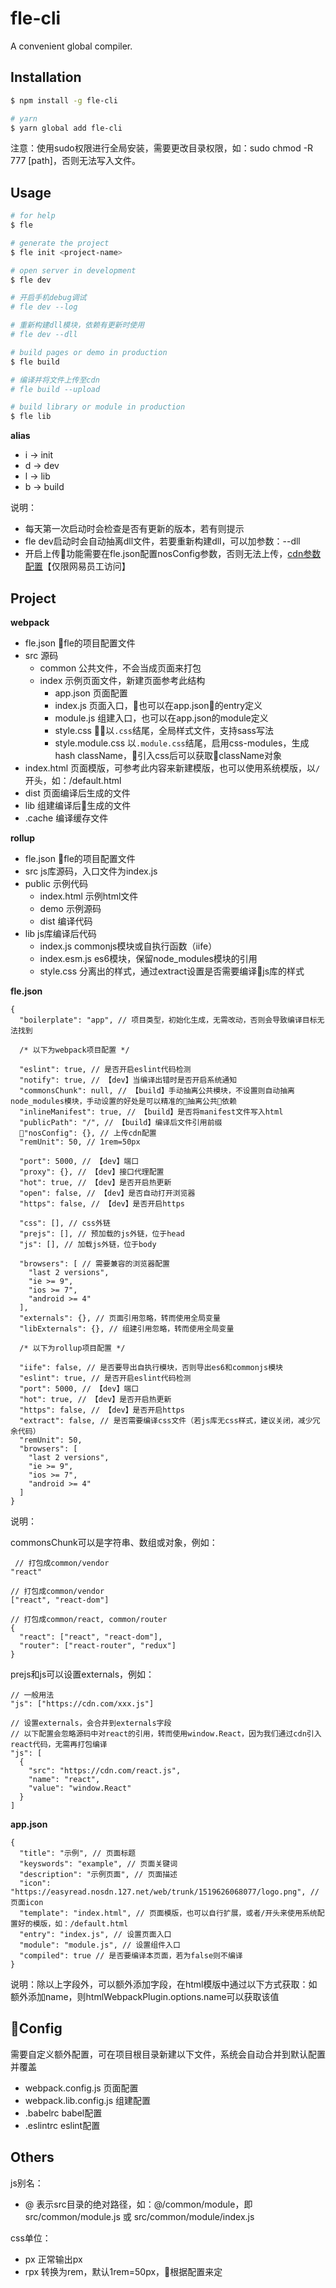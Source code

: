 # fle-cli

A convenient global compiler.

## Installation

``` bash
$ npm install -g fle-cli

# yarn
$ yarn global add fle-cli
```

注意：使用sudo权限进行全局安装，需要更改目录权限，如：sudo chmod -R 777 [path]，否则无法写入文件。

## Usage

``` bash
# for help
$ fle

# generate the project
$ fle init <project-name>

# open server in development
$ fle dev

# 开启手机debug调试
# fle dev --log

# 重新构建dll模块，依赖有更新时使用
# fle dev --dll

# build pages or demo in production
$ fle build

# 编译并将文件上传至cdn
# fle build --upload

# build library or module in production
$ fle lib
```

**alias**

* i -> init
* d -> dev
* l -> lib
* b -> build

说明：

* 每天第一次启动时会检查是否有更新的版本，若有则提示
* fle dev启动时会自动抽离dll文件，若要重新构建dll，可以加参数：--dll
* 开启上传功能需要在fle.json配置nosConfig参数，否则无法上传，[cdn参数配置](https://g.hz.netease.com/huangancheng/documents/blob/master/fle/nosConfig.md)【仅限网易员工访问】

## Project

**webpack**

* fle.json fle的项目配置文件
* src 源码
  * common 公共文件，不会当成页面来打包
  * index 示例页面文件，新建页面参考此结构
    * app.json 页面配置
    * index.js 页面入口，也可以在app.json的entry定义
    * module.js 组建入口，也可以在app.json的module定义
    * style.css 以`.css`结尾，全局样式文件，支持sass写法
    * style.module.css 以`.module.css`结尾，启用css-modules，生成hash className，引入css后可以获取className对象
* index.html 页面模版，可参考此内容来新建模版，也可以使用系统模版，以`/`开头，如：/default.html
* dist 页面编译后生成的文件
* lib 组建编译后生成的文件
* .cache 编译缓存文件

**rollup**

* fle.json fle的项目配置文件
* src js库源码，入口文件为index.js
* public 示例代码
  * index.html 示例html文件
  * demo 示例源码
  * dist 编译代码
* lib js库编译后代码
  * index.js commonjs模块或自执行函数（iife）
  * index.esm.js es6模块，保留node_modules模块的引用
  * style.css 分离出的样式，通过extract设置是否需要编译js库的样式

**fle.json**

```
{
  "boilerplate": "app", // 项目类型，初始化生成，无需改动，否则会导致编译目标无法找到

  /* 以下为webpack项目配置 */

  "eslint": true, // 是否开启eslint代码检测
  "notify": true, // 【dev】当编译出错时是否开启系统通知
  "commonsChunk": null, // 【build】手动抽离公共模块，不设置则自动抽离node_modules模块，手动设置的好处是可以精准的抽离公共依赖
  "inlineManifest": true, // 【build】是否将manifest文件写入html
  "publicPath": "/", // 【build】编译后文件引用前缀
  "nosConfig": {}, // 上传cdn配置
  "remUnit": 50, // 1rem=50px

  "port": 5000, // 【dev】端口
  "proxy": {}, // 【dev】接口代理配置
  "hot": true, // 【dev】是否开启热更新
  "open": false, // 【dev】是否自动打开浏览器
  "https": false, // 【dev】是否开启https

  "css": [], // css外链
  "prejs": [], // 预加载的js外链，位于head
  "js": [], // 加载js外链，位于body

  "browsers": [ // 需要兼容的浏览器配置
    "last 2 versions",
    "ie >= 9",
    "ios >= 7",
    "android >= 4"
  ],
  "externals": {}, // 页面引用忽略，转而使用全局变量
  "libExternals": {}, // 组建引用忽略，转而使用全局变量

  /* 以下为rollup项目配置 */

  "iife": false, // 是否要导出自执行模块，否则导出es6和commonjs模块
  "eslint": true, // 是否开启eslint代码检测  
  "port": 5000, // 【dev】端口
  "hot": true, // 【dev】是否开启热更新
  "https": false, // 【dev】是否开启https
  "extract": false, // 是否需要编译css文件（若js库无css样式，建议关闭，减少冗余代码）
  "remUnit": 50,
  "browsers": [
    "last 2 versions",
    "ie >= 9",
    "ios >= 7",
    "android >= 4"
  ]
}
```

说明：

commonsChunk可以是字符串、数组或对象，例如：

```
 // 打包成common/vendor
"react"

// 打包成common/vendor
["react", "react-dom"]

// 打包成common/react, common/router
{
  "react": ["react", "react-dom"],
  "router": ["react-router", "redux"]
}
```

prejs和js可以设置externals，例如：

```
// 一般用法
"js": ["https://cdn.com/xxx.js"]

// 设置externals，会合并到externals字段
// 以下配置会忽略源码中对react的引用，转而使用window.React，因为我们通过cdn引入react代码，无需再打包编译
"js": [
  {
    "src": "https://cdn.com/react.js",
    "name": "react",
    "value": "window.React"
  }
]
```

**app.json**

```
{
  "title": "示例", // 页面标题
  "keyswords": "example", // 页面关键词
  "description": "示例页面", // 页面描述
  "icon": "https://easyread.nosdn.127.net/web/trunk/1519626068077/logo.png", // 页面icon
  "template": "index.html", // 页面模版，也可以自行扩展，或者/开头来使用系统配置好的模版，如：/default.html
  "entry": "index.js", // 设置页面入口
  "module": "module.js", // 设置组件入口
  "compiled": true // 是否要编译本页面，若为false则不编译
}
```

说明：除以上字段外，可以额外添加字段，在html模版中通过以下方式获取：如额外添加name，则htmlWebpackPlugin.options.name可以获取该值

## Config

需要自定义额外配置，可在项目根目录新建以下文件，系统会自动合并到默认配置并覆盖

* webpack.config.js 页面配置
* webpack.lib.config.js 组建配置
* .babelrc babel配置
* .eslintrc eslint配置

## Others

js别名：

* @ 表示src目录的绝对路径，如：@/common/module，即 src/common/module.js 或 src/common/module/index.js

css单位：

* px 正常输出px
* rpx 转换为rem，默认1rem=50px，根据配置来定